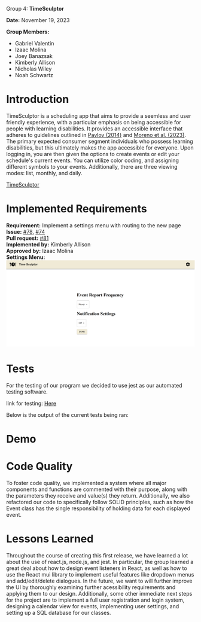 Group 4: **TimeSculptor**

**Date:** November 19, 2023

**Group Members:**

- Gabriel Valentin
- Izaac Molina
- Joey Banazsak
- Kimberly Allison
- Nicholas Wiley
- Noah Schwartz

# Introduction
 TimeSculptor is a scheduling app that aims to provide a seemless and user friendly experience, with a particular emphasis on being accessible for people with learning disabilities. It provides an accessible interface that adheres to guidelines outlined in [Pavlov (2014)](https://www.scirp.org/html/7-9301792_43152.htm) and [Moreno et al. (2023)](https://link.springer.com/article/10.1007/s10209-023-00986-z). The primary expected consumer segment individuals who possess learning disabilities, but this ultimately makes the app accessible for everyone. Upon logging in, you are then given the options to create events or edit your schedule's current events. You can utilize color coding, and assigning different symbols to your events. Additionally, there are three viewing modes: list, monthly, and daily.

[TimeSculptor](https://github.com/nickw409/TimeSculptor)

# Implemented Requirements

**Requirement:** Implement a settings menu with routing to the new page      
**Issue:** [#78](https://github.com/nickw409/TimeSculptor/issues/78), [#74](https://github.com/nickw409/TimeSculptor/issues/74)           
**Pull request:** [#81](https://github.com/nickw409/TimeSculptor/pull/81)    
**Implemented by:** Kimberly Allison      
**Approved by:** Izaac Molina   
**Settings Menu:**    
![Menu](../assets/settings_menu.png)   

# Tests

For the testing of our program we decided to use jest as our automated testing software. 

link for testing: [Here](https://github.com/nickw409/TimeSculptor/tree/main/TimeSculptor/src/components/__tests__)

Below is the output of the current tests being ran:

# Demo



# Code Quality

To foster code quality, we implemented a system where all major components and functions are commented with their purpose, along with the parameters they receive and value(s) they return. Additionally, we also refactored our code to specifically follow SOLID principles, such as how the Event class has the single responsibility of holding data for each displayed event.


# Lessons Learned

Throughout the course of creating this first release, we have learned a lot about the use of react.js, node.js, and jest. In particular, the group learned a great deal about how to design event listeners in React, as well as how to use the React mui library to implement useful features like dropdown menus and add/edit/delete dialogues. In the future, we want to will further improve the UI by thoroughly examining further acessibility requirements and applying them to our design. Additionally, some other immediate next steps for the project are to implement a full user registration and login system, designing a calendar view for events, implementing user settings, and setting up a SQL database for our classes.


